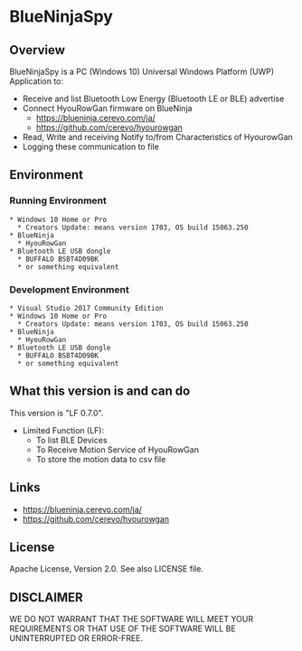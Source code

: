 # BlueNinjaSpy
## Overview
  BlueNinjaSpy is a PC (Windows 10) Universal Windows Platform (UWP) Application to:
  * Receive and list Bluetooth Low Energy (Bluetooth LE or BLE) advertise
  * Connect HyouRowGan firmware on BlueNinja
    * https://blueninja.cerevo.com/ja/ 
    * https://github.com/cerevo/hyourowgan
  * Read, Write and receiving Notify to/from Characteristics of HyourowGan
  * Logging these communication to file

## Environment
  ### Running Environment
    * Windows 10 Home or Pro
      * Creators Update: means version 1703, OS build 15063.250
    * BlueNinja
      * HyouRowGan
    * Bluetooth LE USB dongle
      * BUFFALO BSBT4D09BK
      * or something equivalent
  ### Development Environment
    * Visual Studio 2017 Community Edition
    * Windows 10 Home or Pro
      * Creators Update: means version 1703, OS build 15063.250
    * BlueNinja
      * HyouRowGan
    * Bluetooth LE USB dongle
      * BUFFALO BSBT4D09BK
      * or something equivalent

## What this version is and can do
  This version is "LF 0.7.0".
  * Limited Function (LF):
    * To list BLE Devices
    * To Receive Motion Service of HyouRowGan
    * To store the motion data to csv file

## Links
  * https://blueninja.cerevo.com/ja/
  * https://github.com/cerevo/hyourowgan

## License
  Apache License, Version 2.0. See also LICENSE file.

## DISCLAIMER
  WE DO NOT WARRANT THAT THE SOFTWARE WILL MEET YOUR REQUIREMENTS OR THAT USE OF THE SOFTWARE WILL BE UNINTERRUPTED OR ERROR-FREE.
